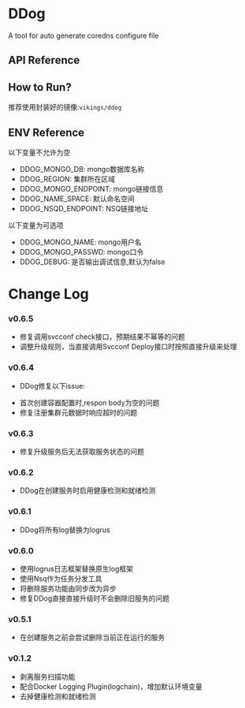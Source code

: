 # DDog
A tool for auto generate coredns configure file

## API Reference

## How to Run?
推荐使用封装好的镜像:`vikings/ddog`

## ENV Reference
以下变量不允许为空

- DDOG_MONGO_DB: mongo数据库名称
- DDOG_REGION: 集群所在区域   
- DDOG_MONGO_ENDPOINT: mongo链接信息
- DDOG_NAME_SPACE: 默认命名空间
- DDOG_NSQD_ENDPOINT: NSQ链接地址
   
以下变量为可选项
- DDOG_MONGO_NAME: mongo用户名 
- DDOG_MONGO_PASSWD: mongo口令
- DDOG_DEBUG: 是否输出调试信息,默认为false

# Change Log

### v0.6.5
* 修复调用svcconf check接口，预期结果不幂等的问题
* 调整升级规则，当直接调用Svcconf Deploy接口时按照直接升级来处理

### v0.6.4
* DDog修复以下issue:
 - 首次创建容器配置时,respon body为空的问题
 - 修复注册集群元数据时响应超时的问题

### v0.6.3
* 修复升级服务后无法获取服务状态的问题

### v0.6.2
* DDog在创建服务时启用健康检测和就绪检测

### v0.6.1
* DDog将所有log替换为logrus

### v0.6.0
* 使用logrus日志框架替换原生log框架
* 使用Nsq作为任务分发工具
* 将删除服务功能由同步改为异步
* 修复DDog直接直接升级时不会删除旧服务的问题

### v0.5.1
* 在创建服务之前会尝试删除当前正在运行的服务

### v0.1.2

* 剥离服务扫描功能
* 配合Docker Logging Plugin(logchain)，增加默认环境变量
* 去掉健康检测和就绪检测